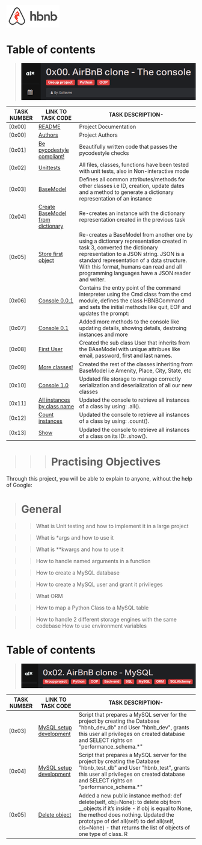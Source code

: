 ![AirBnB](./web_static/images/logo.png)

# Table of contents

> ![AirBnB](./assets/Screenshot%20from%202023-07-10%2014-59-47.png)

TASK NUMBER | LINK TO TASK CODE | TASK DESCRIPTION-
----- | ------ | ---------- 
[0x00] | [README](./README.md) | Project Documentation
[0x00] | [Authors](./AUTHORS) | Project Authors 
[0x01] | [Be pycodestyle compliant!](./) | Beautifully written code that passes the pycodestyle checks 
[0x02] | [Unittests](./tests) | All files, classes, functions have been tested with unit tests, also in Non-interactive mode
[0x03] | [BaseModel](./models/base_model.py) | Defines all common attributes/methods for other classes  i.e ID, creation, update dates and a method to generate a dictionary representation of an instance 
[0x04] | [Create BaseModel from dictionary](./models/base_model.py) | Re-creates an instance with the dictionary representation created in the previous task 
[0x05] | [Store first object](./models/base_model.py) | Re-creates a BaseModel from another one by using a dictionary representation created in task 3, converted the dictionary representation to a JSON string. JSON is a standard representation of a data structure. With this format, humans can read and all programming languages have a JSON reader and writer.
[0x06] | [Console 0.0.1](./console.py) | Contains the entry point of the command interpreter using the Cmd class from the cmd module, defines the class HBNBCommand and sets the initial methods like quit, EOF and updates the prompt:
[0x07] | [Console 0.1](./console.py) | Added more methods to the console like updating details, showing details, destroing instances and more
[0x08] | [First User](./models/user.py) | Created the sub class User that inherits from the BAseModel with unique attribues like email, password, first and last names.
[0x09] | [More classes!](./models/) | Created the rest of the classes inheriting from BaseModel i.e Amenity, Place, City, State, etc 
[0x10] | [Console 1.0](./models/engine/file_storage.py) | Updated file storage to manage correctly serialization and deserialization of all our new classes
[0x11] | [All instances by class name](./console.py) | Updated the console to retrieve all instances of a class by using: <class name>.all().
[0x12] | [Count instances](./console.py) | Updated the console to retrieve all instances of a class by using: <class name>.count().
[0x13] | [Show](./console.py) | Updated the console to retrieve all instances of a class on its ID: <class name>.show(<id>).

> 
> 


>>> # Practising Objectives
Through this project, you will be able to explain to anyone, without the help of Google:

> # General

>> What is Unit testing and how to implement it in a large project

>> What is *args and how to use it

>> What is **kwargs and how to use it

>> How to handle named arguments in a function

>> How to create a MySQL database

>> How to create a MySQL user and grant it privileges

>> What ORM 

>> How to map a Python Class to a MySQL table

>> How to handle 2 different storage engines with the same codebase
>> How to use environment variables

# Table of contents

> ![AirBnB](./assets/Screenshot%20from%202023-08-22%2003-01-03.png)

TASK NUMBER | LINK TO TASK CODE | TASK DESCRIPTION-
----- | ------ | ---------- 
[0x03] | [MySQL setup development](./setup_mysql_dev.sql) | Script that prepares a MySQL server for the project by creating the Database "hbnb_dev_db" and User "hbnb_dev", grants this user all privileges on created database and SELECT rights on "performance_schema.*"
[0x04] | [MySQL setup development](./setup_mysql_test.sql) | Script that prepares a MySQL server for the project by creating the Database "hbnb_test_db" and User "hbnb_test", grants this user all privileges on created database and SELECT rights on "performance_schema.*"
[0x05] | [Delete object](./models/engine/file_storage.py) | Added a new public instance method: def delete(self, obj=None): to delete obj from __objects if it’s inside - if obj is equal to None, the method does nothing. Updated the prototype of def all(self) to def all(self, cls=None) - that returns the list of objects of one type of class. R    